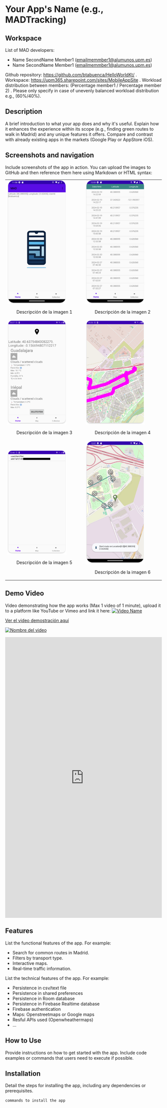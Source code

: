 # Your App's Name (e.g., MADTracking)

## Workspace
List of MAD developers:
- Name SecondName Member1 (emailmemmber1@alumunos.upm.es) 
- Name SecondName Member1 (emailmemmber1@alumunos.upm.es)

Github repository: https://github.com/btabuenca/HelloWorldKt/ .
Workspace: https://upm365.sharepoint.com/sites/MobileAppSite .
Workload distribution between members: (Percentage member1 / Percentage member 2) . Please only specify in case of unevenly balanced workload distribution e.g., (60%/40%).

## Description
A brief introduction to what your app does and why it's useful. Explain how it enhances the experience within its scope (e.g., finding green routes to walk in Madrid) and any unique features it offers. Compare and contrast with already existing apps in the markets (Google Play or AppStore iOS).

## Screenshots and navigation
Include screenshots of the app in action. You can upload the images to GitHub and then reference them here using Markdown or HTML syntax:

<table>
  <tr>
    <td>
      <img src="img/nav1.png" width="80%" alt="Descripción de la imagen 1"/>
      <p align="center">Descripción de la imagen 1</p>
    </td>
    <td>
      <img src="img/nav2.png" width="80%" alt="Descripción de la imagen 2"/>
      <p align="center">Descripción de la imagen 2</p>
    </td>
  </tr>
  <tr>
    <td>
      <img src="img/nav3.png" width="80%" alt="Descripción de la imagen 3"/>
      <p align="center">Descripción de la imagen 3</p>
    </td>
    <td>
      <img src="img/nav4.png" width="80%" alt="Descripción de la imagen 4"/>
      <p align="center">Descripción de la imagen 4</p>
    </td>
  </tr>
  <tr>
    <td>
      <img src="img/nav5.png" width="80%" alt="Descripción de la imagen 5"/>
      <p align="center">Descripción de la imagen 5</p>
    </td>
    <td>
      <img src="img/nav6.png" width="80%" alt="Descripción de la imagen 6"/>
      <p align="center">Descripción de la imagen 6</p>
    </td>
  </tr>
</table>



## Demo Video
Video demonstrating how the app works (Max 1 video of 1 minute), upload it to a platform like YouTube or Vimeo and link it here:
[![Video Name](URL_of_the_video_thumbnail)](URL_of_the_video_on_YouTube_or_Vimeo)

[Ver el video demostración aquí](https://vimeo.com/410664338?share=copy)

[![Nombre del video](URL_de_la_miniatura)](https://vimeo.com/410664338?share=copy)

<div style="padding:178.77% 0 0 0;position:relative;"><iframe src="https://player.vimeo.com/video/410664338?badge=0&amp;autopause=0&amp;player_id=0&amp;app_id=58479" frameborder="0" allow="autoplay; fullscreen; picture-in-picture; clipboard-write" style="position:absolute;top:0;left:0;width:100%;height:100%;" title="Noise metter app for Android"></iframe></div><script src="https://player.vimeo.com/api/player.js"></script>


## Features
List the functional features of the app. For example:
- Search for common routes in Madrid.
- Filters by transport type.
- Interactive maps.
- Real-time traffic information.

List the technical features of the app. For example:
- Persistence in csv/text file
- Persistence in shared preferences
- Persistence in Room database
- Persistence in Firebase Realtime database
- Firebase authentication
- Maps: Openstreetmaps or Google maps
- Resful APIs used (Openwheathermaps)
- ...

## How to Use
Provide instructions on how to get started with the app. Include code examples or commands that users need to execute if possible.

## Installation
Detail the steps for installing the app, including any dependencies or prerequisites.

```bash
commands to install the app
